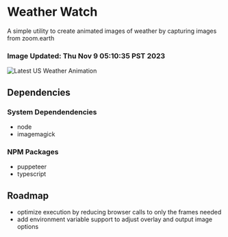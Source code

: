 # Weather Watch

A simple utility to create animated images of weather by capturing images from zoom.earth

### Image Updated: Thu Nov  9 05:10:35 PST 2023

![Latest US Weather Animation](animations/2023-11-09.webp)

## Dependencies
### System Dependendencies
* node
* imagemagick
### NPM Packages
* puppeteer
* typescript

## Roadmap
* optimize execution by reducing browser calls to only the frames needed
* add environment variable support to adjust overlay and output image options
